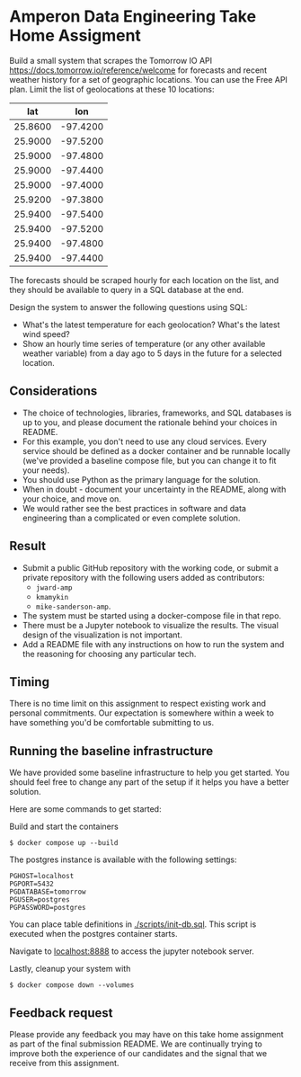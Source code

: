 # Amperon Data Engineering Take Home Assigment

Build a small system that scrapes the Tomorrow IO API <https://docs.tomorrow.io/reference/welcome> for forecasts and
recent weather history for a set of geographic locations. You can use the Free API plan. Limit the list of geolocations
at these 10 locations:

|   lat   |   lon    |
|:-------:|:--------:|
| 25.8600 | -97.4200 |
| 25.9000 | -97.5200 |
| 25.9000 | -97.4800 |
| 25.9000 | -97.4400 |
| 25.9000 | -97.4000 |
| 25.9200 | -97.3800 |
| 25.9400 | -97.5400 |
| 25.9400 | -97.5200 |
| 25.9400 | -97.4800 |
| 25.9400 | -97.4400 |

The forecasts should be scraped hourly for each location on the list, and they should be available to query in a SQL
database at the end.

Design the system to answer the following questions using SQL:

* What's the latest temperature for each geolocation? What's the latest wind speed?
* Show an hourly time series of temperature (or any other available weather variable) from a day ago to 5 days in the future for a selected location.

## Considerations

* The choice of technologies, libraries, frameworks, and SQL databases is up to you, and please document the rationale
  behind your choices in README.
* For this example, you don't need to use any cloud services. Every service should be defined as a docker container and
  be runnable locally (we've provided a baseline compose file, but you can change it to fit your needs).
* You should use Python as the primary language for the solution.
* When in doubt - document your uncertainty in the README, along with your choice, and move on.
* We would rather see the best practices in software and data engineering than a complicated or even complete solution.

## Result

* Submit a public GitHub repository with the working code, or submit a private repository with the following users added as contributors:
  * `jward-amp`
  * `kmamykin`
  * `mike-sanderson-amp`.
* The system must be started using a docker-compose file in that repo.
* There must be a Jupyter notebook to visualize the results. The visual design of the visualization is not important.
* Add a README file with any instructions on how to run the system and the reasoning for choosing any particular
  tech.

## Timing

There is no time limit on this assignment to respect existing work and personal commitments. Our expectation is
somewhere within a week to have something you'd be comfortable submitting to us.

## Running the baseline infrastructure

We have provided some baseline infrastructure to help you get started. You should feel free to change any part of the
setup if it helps you have a better solution.

Here are some commands to get started:

Build and start the containers

```shell
$ docker compose up --build
```

The postgres instance is available with the following settings:

```shell
PGHOST=localhost
PGPORT=5432
PGDATABASE=tomorrow
PGUSER=postgres
PGPASSWORD=postgres
```

You can place table definitions in [./scripts/init-db.sql](./scripts/init-db.sql). This script is executed when the
postgres container starts.

Navigate to [localhost:8888](http://localhost:8888) to access the jupyter notebook server.

Lastly, cleanup your system with

```shell
$ docker compose down --volumes
```

## Feedback request

Please provide any feedback you may have on this take home assignment as part of the final submission README. We are 
continually trying to improve both the experience of our candidates and the signal that we receive from this assignment.